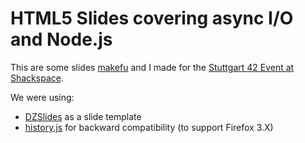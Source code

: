 HTML5 Slides covering async I/O and Node.js
==========================================

This are some slides [makefu](http://github.com/makefu) and I made for the [Stuttgart 42 Event at Shackspace](http://shackspace.de/?p=1412).

We were using:
  * [DZSlides](http://paulrouget.com/dzslides/) as a slide template
  * [history.js](http://github.com/pfleidi/history.js) for backward compatibility (to support Firefox 3.X)
